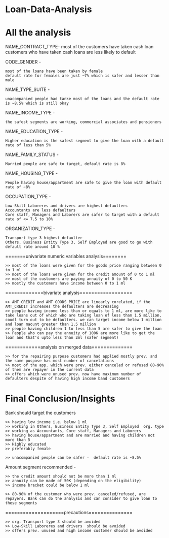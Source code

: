 # Loan-Data-Analysis

# All the analysis

NAME_CONTRACT_TYPE-
    most of the customers have taken cash loan
    customers who have taken cash loans are less likely to default

CODE_GENDER - 

    most of the loans have been taken by female
    default rate for females are just ~7% which is safer and lesser than male

NAME_TYPE_SUITE - 

    unacompanied people had tanke most of the loans and the default rate is ~8.5% which is still okay

NAME_INCOME_TYPE - 

    the safest segments are working, commercial associates and pensioners

NAME_EDUCATION_TYPE - 

    Higher education is the safest segment to give the loan with a default rate of less than 5%

NAME_FAMILY_STATUS - 

    Married people are safe to target, default rate is 8%


NAME_HOUSING_TYPE - 

    People having house/appartment are safe to give the loan with default rate of ~8%

OCCUPATION_TYPE - 

    Low-Skill Laboreres and drivers are highest defaulters
    Accountants are less defaulters
    Core staff, Managers and Laborers are safer to target with a default rate of <= 7.5 to 10%

ORGANIZATION_TYPE - 

    Transport type 3 highest defaulter
    Others, Business Entity Type 3, Self Employed are good to go with default rate around 10 %

=======univariate numeric variables analysis========

    >> most of the loans were given for the goods price ranging between 0 to 1 ml
    >> most of the loans were given for the credit amount of 0 to 1 ml
    >> most of the customers are paying annuity of 0 to 50 K
    >> mostly the customers have income between 0 to 1 ml

=============bivariate analysis==================

    >> AMT_CREDIT and AMT_GOODS_PRICE are linearly corelated, if the AMT_CREDIT increases the defaulters are decreasing
    >> people having income less than or equals to 1 ml, are more like to take loans out of which who are taking loan of less than 1.5 million, coudl turn out to be defaulters. we can target income below 1 million and loan maount greater than 1.5 million
    >> people having children 1 to less than 5 are safer to give the loan
    >> People who can pay the annuity of 100K are more like to get the loan and that's upto less than 2ml (safer segment)

============analysis on merged data==============

    >> for the repairing purpose customers had applied mostly prev. and the same puspose has most number of cancelations
    >> most of the app. which were prev. either canceled or refused 80-90% of them are repayer in the current data
    >> offers which were unused prev. now have maximum number of defaulters despite of having high income band customers

# Final Conclusion/Insights

Bank should target the customers

    >> having low income i.e. below 1 ml
    >> working in Others, Business Entity Type 3, Self Employed  org. type
    >> working as Accountants, Core staff, Managers and Laborers 
    >> having house/appartment and are married and having children not more than 5
    >> Highly educated
    >> preferably female

    >> unacompanied people can be safer -  default rate is ~8.5%

Amount segment recommended -

    >> the credit amount should not be more than 1 ml
    >> annuity can be made of 50K (depending on the eligibility)
    >> income bracket could be below 1 ml

    >> 80-90% of the customer who were prev. canceled/refused, are repayers. Bank can do the analysis and can consider to give loan to these segments


====================precautions===============

    >> org. Transport type 3 should be avoided
    >> Low-Skill Laboreres and drivers  should be avoided
    >> offers prev. unused and high income customer should be avoided

